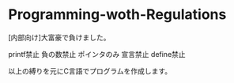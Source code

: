 # Programming-woth-Regulations
[内部向け]大富豪で負けました。

printf禁止
負の数禁止
ポインタのみ
宣言禁止
define禁止

以上の縛りを元にC言語でプログラムを作成します。

